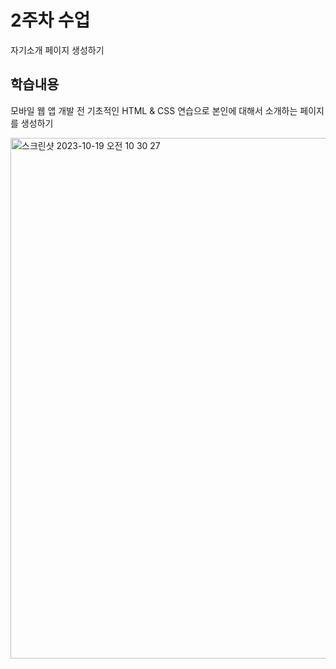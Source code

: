 # 2주차 수업
자기소개 페이지 생성하기

## 학습내용
모바일 웹 앱 개발 전 기초적인 HTML & CSS 연습으로 본인에 대해서 소개하는 페이지를 생성하기

<img width="833" alt="스크린샷 2023-10-19 오전 10 30 27" src="https://github.com/SeungJin051/Cordova/assets/83889135/167a8200-09d3-4e5b-a955-509424b8b5ab">

